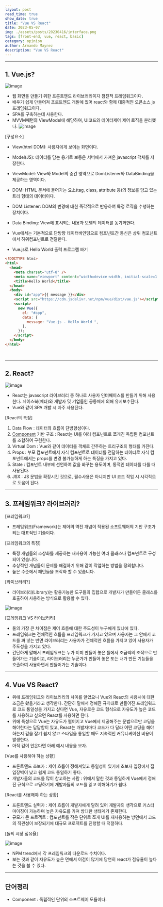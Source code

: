 ```yaml
---
layout: post
read_time: true
show_date: true
title: "Vue VS React"
date: 2023-05-07
img: ./assets/posts/20230416/interface.png
tags: [front-end, vue, react, basic]
category: opinion
author: Armando Maynez
description: "Vue VS React"
---
```

---
## 1. Vue.js?
![image](https://img1.daumcdn.net/thumb/R1280x0/?scode=mtistory2&fname=https%3A%2F%2Fblog.kakaocdn.net%2Fdn%2Fu5WAs%2Fbtr9qC5h0xP%2FfbpbQzd5tlxv3ilL6ukcAK%2Fimg.png)
- 웹 화면을 만들기 위한 프론트엔드 라이브러리이자 점진적 프레임워크이다.
- 배우기 쉽게 만들어져 프로트엔드 개발에 있어 react와 함께 대중적인 오픈소스 js 프레임워크이다.
- SPA를 구축하는데 사용한다.
- MVVM패턴의 ViewModel에 해당하여, UI코드와 데이터제어 제어 로직을 분리했다.
![image](https://img1.daumcdn.net/thumb/R1280x0/?scode=mtistory2&fname=https%3A%2F%2Fblog.kakaocdn.net%2Fdn%2FcVeP4L%2FbtrvZIubnnT%2FCZKbN7k7uHkvIssYIAgjWk%2Fimg.png)

[구성요소]
- View(html DOM): 사용자에게 보이는 화면이다.
- Model(JS): 데이터를 담는 용기로 보통은 서버에서 가져온 javascript 객체를 저장한다.
- ViewModel: View와 Model의 중간 영역으로 DomListener와 DataBinding을 제공하는 영역이다.
- DOM: HTML 문서에 들어가는 요소(tag, class, attribute 등)의 정보를 담고 있는 트리 형태의 데이터이다.
- DOM Listener: DOM의 변경에 대한 즉각적으로 반응하여 특정 로직을 수행하는 장치이다.
- Data Binding: View에 표시되는 내용과 모델의 데이터를 동기화한다.
- Vue에서는 기본적으로 단방향 데이터바인딩으로 컴포넌트간 통신은 상위 컴포넌트에서 하위컴포넌트로 전달한다.

- Vue.js로 Hello World 출력 프로그램 짜기 <br>

~~~html
<!DOCTYPE html>
<html>
  <head>
    <meta charset="utf-8" />
    <meta name="viewport" content="width=device-width, initial-scale=1.0" />
    <title>Hello World</title>
  </head>
  <body>
    <div id="app">{{ message }}</div>
    <script src="https://cdn.jsdelivr.net/npm/vue/dist/vue.js"></script>
    <script>
      new Vue({
        el: "#app",
        data: {
          message: "Vue.js - Hello World ",
        },
      });
    </script>
  </body>
</html>
~~~
<br>

---
## 2. React?
![image](https://lessipe.com/file/course/15561812324742.png)
- React는 javascript 라이브러리 중 하나로 사용자 인터페이스를 만들기 위해 사용한다. 페이스북(메타)와 개발자 및 기업들인 공동체에 의해 유지보수된다.
- Vue와 같이 SPA 개발 시 자주 사용된다.

[React의 특징]
1. Data Flow : 데이터의 흐름이 단방향성이다.
2. [Component](#단어정리) 기반 구조 : React는 UI를 여러 컴포넌트로 쪼개진 독립된 컴포넌트를 조합하여 구현한다.
3. Virtual Dom : Vue와 같이 데이터를 객체로 간주하는 트리구조의 형태를 가진다.
4. Props : 부모 컴포넌트에서 자식 컴포넌트로 데이터를 전달하는 데이터로 자식 컴포넌트에서는 props를 변경 불가능하게 하는 특징을 가지고 있다.
5. State : 컴포넌트 내부에 선언하여 값을 바꾸는 용도이며, 동적인 데이터를 다룰 때 사용된다. 
6. JSX : JS 문법을 확장시킨 것으로, 필수사용은 아니지만 UI 코드 작업 시 시각적으로 도움이 된다.

---
## 3. 프레임워크? 라이브러리?
[프레임워크?]
- 프레임워크(Framework)는 제어의 역전 개념이 적용된 소프트웨어의 기반 구조가 되는 대표적인 기술이다.

[프레임워크의 특징]
- 특정 개념들의 추상화를 제공하는 재사용이 가능한 여러 클래스나 컴포넌트로 구성되어 있습니다.  
- 추상적인 개념들이 문제를 해결하기 위해 같이 작업하는 방법을 정의합니다.
- 높은 수준에서 패턴들을 조작화 할 수 있습니다.

[라이브러리?]
- 라이브러리(Library)는 활용가능한 도구들의 집합으로 개발자가 만들어둔 클래스를 호출하여 사용하는 방식으로 활용할 수 있다.

![image](https://img1.daumcdn.net/thumb/R1280x0/?scode=mtistory2&fname=https%3A%2F%2Ft1.daumcdn.net%2Fcfile%2Ftistory%2F2344774D577B359522)

[프레임워크 VS 라이브러리]
- 둘의 가장 큰 차이점은 제어 흐름에 대한 주도성이 누구에게 있냐에 있다.
- 프레임워크는 전체적인 흐름을 프레임워크가 가지고 있으며 사용자는 그 안에서 코드를 짜 넣는 반면 라이브러리는 사용자가 전체적인 흐름을 가지고 있어 사용자가 주도성을 가지고 있다.
- 간단하게 말해서 프레임워크는 누가 이미 만들어 놓은 틀에서 조금씩의 조작으로 만들어가는 기술이고, 라이브러리는 누군가가 만들어 놓은 또는 내가 만든 기능들을 호출하여 사용하면서 만들어가는 기술이다.

---
## 4. Vue VS React?
- 위에 프레임워크와 라이브러리의 차이를 알았으니 Vue와 React의 사용처에 대한 조금은 왔을거라고 생각한다. 간단히 말해서 정해진 규칙대로 만들어진 프레임워크로 코드 통일성을 가지고 싶다면 Vue, 자유로운 코드 형식으로 자유도가 높은 코드를 사용하고 싶으면 React를 사용하면 된다.
- 위에 특성으로 Vue는 자유도가 떨어지고 Vue에서 제공해주는 문법으로만 코딩을 해야한다는 답답함이 있고, React는 개발자마다 코드가 다 달라 어떤 코딩을 해야하는지 감을 잡기 쉽지 않고 스타일을 통일할 때도 지속적인 커뮤니케이션 비용이 발생한다. 
- 아직 감이 안온다면 아래 예시 내옹을 보자.

[Vue를 사용해야 하는 상황]
- 프론트엔드 초보자 : 제어 흐름이 정해져있고 통일성이 있기에 초보자 입장에서 집입장벽이 낮고 쉽게 코드 통일하기 좋다.
- 개발자들의 코드를 많이 참고하는 사람 : 위에서 말한 것과 동일하게 Vue에서 정해진 규칙으로 코딩하기에 개발자들의 코드를 읽고 이해하기가 쉽다.

[React를 사용해야 하는 상황]
- 프론트엔드 실력자 : 제어 흐름이 개발자에게 달려 있어 개발자의 생각으로 커스터마이징이 가능하며 높은 자유도를 가져 방대한 생태계가 존재한다.
- 규모가 큰 프로젝트 : 컴포넌트를 작은 단위로 쪼개 UI를 재사용하는 방면에서 코드의 직관성이 보장되기에 대규모 프로젝트를 진행할 때 적절하다.

[둘의 시장 점유율]

![image](https://www.dong-ki.com/wp-content/uploads/2022/06/image-7.png)
- NPM trend에서 각 프레임워크의 다운로드 수치이다.
- 보는 것과 같이 자유도가 높은 면에서 이점이 많기에 당연히 react가 점유율이 높다는 것을 볼 수 있다.

---
## 단어정리
- Component : 독립적인 단위의 소프트웨어 모듈이다.